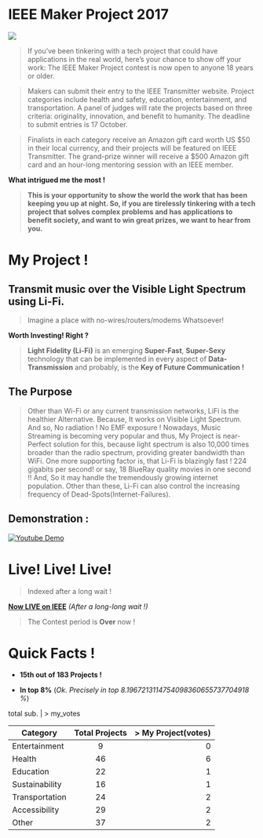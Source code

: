 # IEEE Maker Project 2017

![](http://theinstitute.ieee.org/image/MTYyNzEz.jpeg)


> If you’ve been tinkering with a tech project that could have applications in the real world, here’s your chance to show off your work: The IEEE Maker Project contest is now open to anyone 18 years or older.

> Makers can submit their entry to the IEEE Transmitter website. Project categories include health and safety, education, entertainment, and transportation. A panel of judges will rate the projects based on three criteria: originality, innovation, and benefit to humanity. The deadline to submit entries is 17 October.

> Finalists in each category receive an Amazon gift card worth US $50 in their local currency, and their projects will be featured on IEEE Transmitter. The grand-prize winner will receive a $500 Amazon gift card and an hour-long mentoring session with an IEEE member.

**What intrigued me the most !**

> **This is your opportunity to show the world the work that has been keeping you up at night. So, if you are tirelessly tinkering with a tech project that solves complex problems and has applications to benefit society, and want to win great prizes, we want to hear from you.**

# My Project !

## Transmit music over the Visible Light Spectrum using Li-Fi.

> Imagine a place with no-wires/routers/modems Whatsoever!

**Worth Investing! Right ?**

> **Light Fidelity (Li-Fi)** is an emerging **Super-Fast**, **Super-Sexy** technology that can be implemented in every aspect of **Data-Transmission** and probably, is the **Key of Future Communication !**

## The Purpose
> Other than Wi-Fi or any current transmission networks, LiFi is the healthier Alternative. Because, It works on Visible Light Spectrum. And so, No radiation ! No EMF exposure ! Nowadays, Music Streaming is becoming very popular and thus, My Project is near-Perfect solution for this, because light spectrum is also 10,000 times broader than the radio spectrum, providing greater bandwidth than WiFi. One more supporting factor is, that Li-Fi is blazingly fast ! 224 gigabits per second! or say, 18 BlueRay quality movies in one second !! And, So it may handle the tremendously growing internet population. Other than these, Li-Fi can also control the increasing frequency of Dead-Spots(Internet-Failures).

## Demonstration :
[![Youtube Demo](https://img.youtube.com/vi/cRLjyrz-uKk/0.jpg)](https://www.youtube.com/watch?v=JOluPk97xYU "0x48piraj's Channel")


# Live! Live! Live!

> Indexed after a long wait !

[**Now LIVE on IEEE**](https://transmitter.ieee.org/makerproject/view/93538) 
 *(After a long-long wait !)*
 
 > The Contest period is **Over** now !
 
 
# Quick Facts !

* **15th out  of 183 Projects !**

* **In top 8%** (*Ok. Precisely in top 8.1967213114754098360655737704918 %*)

total sub. | > my_votes



| Category        | Total Projects           | > My Project(votes)  |
| ------------- |:-------------:| -----:|
| Entertainment      | 9 | 0 |
| Health      | 46      |   6 |
| Education | 22      |    1 |
| Sustainability      | 16 | 1 |
| Transportation      | 24      |   2 |
| Accessibility | 29      |    2 |
| Other | 37      |    2 |





